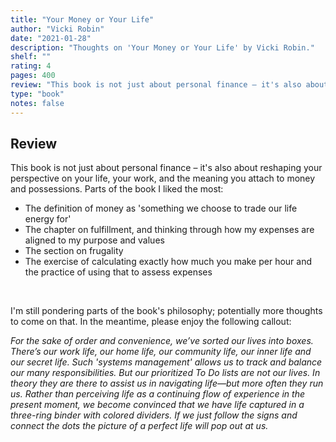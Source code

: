 ```yaml
---
title: "Your Money or Your Life"
author: "Vicki Robin"
date: "2021-01-28"
description: "Thoughts on 'Your Money or Your Life' by Vicki Robin."
shelf: ""
rating: 4
pages: 400
review: "This book is not just about personal finance – it's also about reshaping your perspective on your life, your work, and the meaning you attach to money and possessions. Parts of the book I liked the most: <br/><br/><ul><li> The definition of money as 'something we choose to trade our life energy for'</li><li> The chapter on fulfillment, and thinking through how my expenses are aligned to my purpose and values </li><li> The section on frugality </li><li> The exercise of calculating exactly how much you make per hour and the practice of using that to assess expenses </li></ul><br/>I'm still pondering parts of the book's philosophy; potentially more thoughts to come on that. In the meantime, please enjoy the following callout:<br/><br/><i>For the sake of order and convenience, we've sorted our lives into boxes. There's our work life, our home life, our community life, our inner life and our secret life. Such 'systems management' allows us to track and balance our many responsibilities. But our prioritized To Do lists are not our lives. In theory they are there to assist us in navigating life—but more often they run us. Rather than perceiving life as a continuing flow of experience in the present moment, we become convinced that we have life captured in a three-ring binder with colored dividers. If we just follow the signs and connect the dots the picture of a perfect life will pop out at us.</i>"
type: "book"
notes: false
---
```


## Review

This book is not just about personal finance – it's also about reshaping your perspective on your life, your work, and the meaning you attach to money and possessions. Parts of the book I liked the most:

- The definition of money as 'something we choose to trade our life energy for'
- The chapter on fulfillment, and thinking through how my expenses are aligned to my purpose and values
- The section on frugality
- The exercise of calculating exactly how much you make per hour and the practice of using that to assess expenses

&nbsp; &nbsp;

I'm still pondering parts of the book's philosophy; potentially more thoughts to come on that. In the meantime, please enjoy the following callout:

_For the sake of order and convenience, we’ve sorted our lives into boxes. There’s our work life, our home life, our community life, our inner life and our secret life. Such 'systems management' allows us to track and balance our many responsibilities. But our prioritized To Do lists are not our lives. In theory they are there to assist us in navigating life—but more often they run us. Rather than perceiving life as a continuing flow of experience in the present moment, we become convinced that we have life captured in a three-ring binder with colored dividers. If we just follow the signs and connect the dots the picture of a perfect life will pop out at us._
